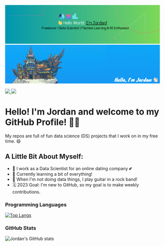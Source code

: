 <img src="https://github.com/JordanEisinger/JordanEisinger/blob/main/Black%20Technology%20LinkedIn%20Banner.png" alt="Jordan Eisinger GitHub README header image">
<img src="https://github.com/JordanEisinger/JordanEisinger/blob/main/GitHub%20Profile%20Banner.png" alt="Jordan Eisinger GitHub README header image">
<p><a href="https://www.linkedin.com/in/jordaneisinger"> <img src="https://img.shields.io/badge/linkedin-%230077B5.svg?&style=for-the-badge&logo=linkedin&logoColor=white" height=25> </a> 
  <a href="https://www.upwork.com/freelancers/~013d8467fd7ab08c9a?s=1110580752008335360"> <img src="https://img.shields.io/badge/UpWork-6FDA44?style=for-the-badge&logo=Upwork&logoColor=white" height=25></a>
</p>


# Hello! I'm Jordan and welcome to my GitHub Profile! 👋🏻

My repos are full of fun data science (DS) projects that I  work on in my free time. 😄

## A Little Bit About Myself:

- 💼 I work as a Data Scientist for an online dating company 💕
- 🌱 Currently learning a bit of everything!
- 🎸 When I'm not doing data things, I play guitar in a rock band!
- 🗓 2023 Goal: I'm new to GitHub, so my goal is to make weekly contributions.

### Programming Languages

[![Top Langs](https://github-readme-stats.vercel.app/api/top-langs/?username=jordaneisinger&layout=compact)](https://github.com/jordaneisinger/github-readme-stats)

### GitHub Stats

![Jordan's GitHub stats](https://github-readme-stats.vercel.app/api?username=jordaneisinger&show_icons=true&theme=radical)

[linkedin]: https://linkedin.com/in/jordaneisinger
[instagram]: https://www.instagram.com/jmeguitar
